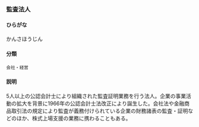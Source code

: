 <div style="display:none;">

## [あ行](securities-terms?id=あ行)
## [か行](securities-terms?id=か行)

</div>

### 監査法人

#### ひらがな

かんさほうじん

#### 分類

`会社・経営`

#### 説明

5人以上の公認会計士により組織された監査証明業務を行う法人。企業の事業活動の拡大を背景に1966年の公認会計士法改正により誕生した。会社法や金融商品取引法の規定により監査が義務付けられている企業の財務諸表の監査・証明などのほか、株式上場支援の業務に携わることもある。

<div style="display:none;">

## [さ行](securities-terms?id=さ行)
## [た行](securities-terms?id=た行)
## [な行](securities-terms?id=な行)
## [は行](securities-terms?id=は行)
## [ま行](securities-terms?id=ま行)
## [や行](securities-terms?id=や行)
## [ら行](securities-terms?id=ら行)
## [わ行](securities-terms?id=わ行)
## [英数字・記号](securities-terms?id=英数字・記号)

</div>


